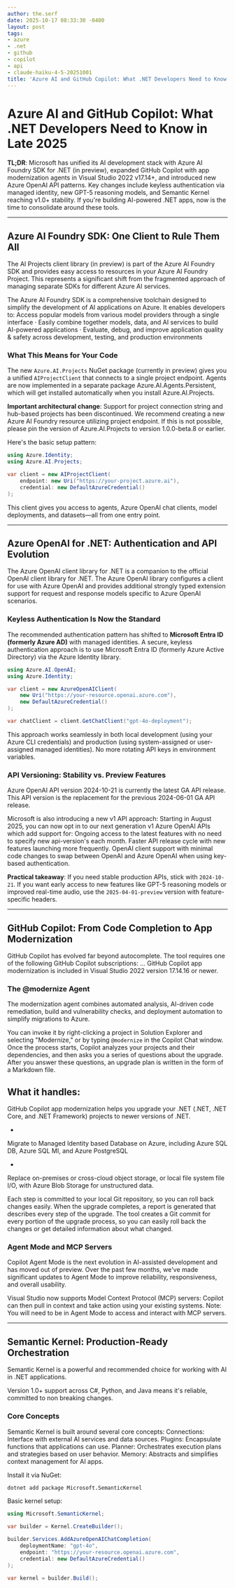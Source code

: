 ```yaml
---
author: the.serf
date: 2025-10-17 08:33:30 -0400
layout: post
tags:
- azure
- .net
- github
- copilot
- api
- claude-haiku-4-5-20251001
title: 'Azure AI and GitHub Copilot: What .NET Developers Need to Know in Late 2025'
---
```

# Azure AI and GitHub Copilot: What .NET Developers Need to Know in Late 2025

**TL;DR**: Microsoft has unified its AI development stack with Azure AI Foundry SDK for .NET (in preview), expanded GitHub Copilot with app modernization agents in Visual Studio 2022 v17.14+, and introduced new Azure OpenAI API patterns. Key changes include keyless authentication via managed identity, new GPT-5 reasoning models, and Semantic Kernel reaching v1.0+ stability. If you're building AI-powered .NET apps, now is the time to consolidate around these tools.

---

## Azure AI Foundry SDK: One Client to Rule Them All


The AI Projects client library (in preview) is part of the Azure AI Foundry SDK and provides easy access to resources in your Azure AI Foundry Project.
 This represents a significant shift from the fragmented approach of managing separate SDKs for different Azure AI services.


The Azure AI Foundry SDK is a comprehensive toolchain designed to simplify the development of AI applications on Azure. It enables developers to: Access popular models from various model providers through a single interface · Easily combine together models, data, and AI services to build AI-powered applications · Evaluate, debug, and improve application quality & safety across development, testing, and production environments


### What This Means for Your Code

The new `Azure.AI.Projects` NuGet package (currently in preview) gives you a unified `AIProjectClient` that connects to a single project endpoint. 
Agents are now implemented in a separate package Azure.AI.Agents.Persistent, which will get installed automatically when you install Azure.AI.Projects.


**Important architectural change**: 
Support for project connection string and hub-based projects has been discontinued. We recommend creating a new Azure AI Foundry resource utilizing project endpoint. If this is not possible, please pin the version of Azure.AI.Projects to version 1.0.0-beta.8 or earlier.


Here's the basic setup pattern:

```csharp
using Azure.Identity;
using Azure.AI.Projects;

var client = new AIProjectClient(
    endpoint: new Uri("https://your-project.azure.ai"),
    credential: new DefaultAzureCredential()
);
```

This client gives you access to agents, Azure OpenAI chat clients, model deployments, and datasets—all from one entry point.

---

## Azure OpenAI for .NET: Authentication and API Evolution


The Azure OpenAI client library for .NET is a companion to the official OpenAI client library for .NET. The Azure OpenAI library configures a client for use with Azure OpenAI and provides additional strongly typed extension support for request and response models specific to Azure OpenAI scenarios.


### Keyless Authentication Is Now the Standard

The recommended authentication pattern has shifted to **Microsoft Entra ID (formerly Azure AD)** with managed identities. 
A secure, keyless authentication approach is to use Microsoft Entra ID (formerly Azure Active Directory) via the Azure Identity library.


```csharp
using Azure.AI.OpenAI;
using Azure.Identity;

var client = new AzureOpenAIClient(
    new Uri("https://your-resource.openai.azure.com"),
    new DefaultAzureCredential()
);

var chatClient = client.GetChatClient("gpt-4o-deployment");
```

This approach works seamlessly in both local development (using your Azure CLI credentials) and production (using system-assigned or user-assigned managed identities). No more rotating API keys in environment variables.

### API Versioning: Stability vs. Preview Features


Azure OpenAI API version 2024-10-21 is currently the latest GA API release. This API version is the replacement for the previous 2024-06-01 GA API release.


Microsoft is also introducing a new v1 API approach: 
Starting in August 2025, you can now opt in to our next generation v1 Azure OpenAI APIs which add support for: Ongoing access to the latest features with no need to specify new api-version's each month. Faster API release cycle with new features launching more frequently. OpenAI client support with minimal code changes to swap between OpenAI and Azure OpenAI when using key-based authentication.


**Practical takeaway**: If you need stable production APIs, stick with `2024-10-21`. If you want early access to new features like GPT-5 reasoning models or improved real-time audio, use the `2025-04-01-preview` version with feature-specific headers.

---

## GitHub Copilot: From Code Completion to App Modernization

GitHub Copilot has evolved far beyond autocomplete. 
The tool requires one of the following GitHub Copilot subscriptions: ... GitHub Copilot app modernization is included in Visual Studio 2022 version 17.14.16 or newer.


### The @modernize Agent


The modernization agent combines automated analysis, AI-driven code remediation, build and vulnerability checks, and deployment automation to simplify migrations to Azure.


You can invoke it by right-clicking a project in Solution Explorer and selecting "Modernize," or by typing `@modernize` in the Copilot Chat window. 
Once the process starts, Copilot analyzes your projects and their dependencies, and then asks you a series of questions about the upgrade. After you answer these questions, an upgrade plan is written in the form of a Markdown file.


**What it handles**:
- 
GitHub Copilot app modernization helps you upgrade your .NET (.NET, .NET Core, and .NET Framework) projects to newer versions of .NET.

- 
Migrate to Managed Identity based Database on Azure, including Azure SQL DB, Azure SQL MI, and Azure PostgreSQL

- 
Replace on-premises or cross-cloud object storage, or local file system file I/O, with Azure Blob Storage for unstructured data.


Each step is committed to your local Git repository, so you can roll back changes easily. 
When the upgrade completes, a report is generated that describes every step of the upgrade. The tool creates a Git commit for every portion of the upgrade process, so you can easily roll back the changes or get detailed information about what changed.


### Agent Mode and MCP Servers


Copilot Agent Mode is the next evolution in AI-assisted development and has moved out of preview. Over the past few months, we've made significant updates to Agent Mode to improve reliability, responsiveness, and overall usability.


Visual Studio now supports Model Context Protocol (MCP) servers: 
Copilot can then pull in context and take action using your existing systems. Note: You will need to be in Agent Mode to access and interact with MCP servers.


---

## Semantic Kernel: Production-Ready Orchestration


Semantic Kernel is a powerful and recommended choice for working with AI in .NET applications.
 
Version 1.0+ support across C#, Python, and Java means it's reliable, committed to non breaking changes.


### Core Concepts


Semantic Kernel is built around several core concepts: Connections: Interface with external AI services and data sources. Plugins: Encapsulate functions that applications can use. Planner: Orchestrates execution plans and strategies based on user behavior. Memory: Abstracts and simplifies context management for AI apps.


Install it via NuGet:

```bash
dotnet add package Microsoft.SemanticKernel
```

Basic kernel setup:

```csharp
using Microsoft.SemanticKernel;

var builder = Kernel.CreateBuilder();

builder.Services.AddAzureOpenAIChatCompletion(
    deploymentName: "gpt-4o",
    endpoint: "https://your-resource.openai.azure.com",
    credential: new DefaultAzureCredential()
);

var kernel = builder.Build();
```
